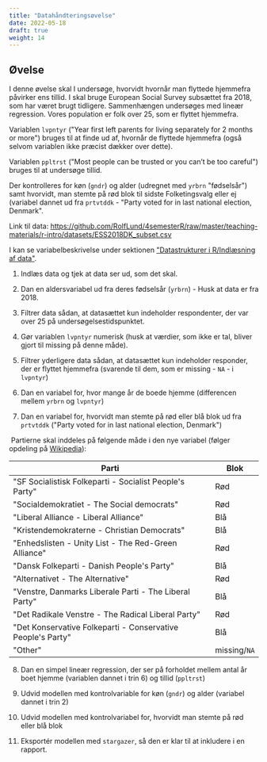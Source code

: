 ```yaml
---
title: "Datahåndteringsøvelse"
date: 2022-05-18
draft: true
weight: 14
---
```


## Øvelse



I denne øvelse skal I undersøge, hvorvidt hvornår man flyttede hjemmefra påvirker ens tillid. I skal bruge European Social Survey subsættet fra 2018, som har været brugt tidligere. Sammenhængen undersøges med lineær regression. Vores population er folk over 25, som er flyttet hjemmefra.

Variablen `lvpntyr` ("Year first left parents for living separately for 2 months or more") bruges til at finde ud af, hvornår de flyttede hjemmefra (også selvom variablen ikke præcist dækker over dette).

Variablen `ppltrst` ("Most people can be trusted or you can’t be too careful") bruges til at undersøge tillid. 

Der kontrolleres for køn (`gndr`) og alder (udregnet med `yrbrn` "fødselsår") samt hvorvidt, man stemte på rød blok til sidste Folketingsvalg eller ej (variabel dannet ud fra `prtvtddk` - "Party voted for in last national election, Denmark".



Link til data: https://github.com/RolfLund/4semesterR/raw/master/teaching-materials/r-intro/datasets/ESS2018DK_subset.csv

I kan se variabelbeskrivelse under sektionen ["Datastrukturer i R/Indlæsning af data"](https://rolflund.github.io/4semesterR/datastrukturer/indl%25C3%25A6sning/#data-brugt-i-undervisningen-european-social-survey-2018).



1. Indlæs data og tjek at data ser ud, som det skal.



2. Dan en aldersvariabel ud fra deres fødselsår (`yrbrn`) - Husk at data er fra 2018.



3. Filtrer data sådan, at datasættet kun indeholder respondenter, der var over 25 på undersøgelsestidspunktet.



4. Gør variablen `lvpntyr` numerisk (husk at værdier, som ikke er tal, bliver gjort til missing på denne måde).



5. Filtrer yderligere data sådan, at datasættet kun indeholder responder, der er flyttet hjemmefra (svarende til dem, som er missing - `NA` - i `lvpntyr`)



6. Dan en variabel for, hvor mange år de boede hjemme (differencen mellem `yrbrn` og `lvpntyr`)



7. Dan en variabel for, hvorvidt man stemte på rød eller blå blok ud fra `prtvtddk` ("Party voted for in last national election, Denmark")

​		Partierne skal inddeles på følgende måde i den nye variabel (følger opdeling på [Wikipedia](https://da.wikipedia.org/wiki/Blokpolitik)):

| Parti                                                       | Blok         |
| ----------------------------------------------------------- | ------------ |
| "SF Socialistisk Folkeparti - Socialist People's Party"     | Rød          |
| "Socialdemokratiet - The Social democrats"                  | Rød          |
| "Liberal Alliance - Liberal Alliance"                       | Blå          |
| "Kristendemokraterne - Christian Democrats"                 | Blå          |
| "Enhedslisten - Unity List - The Red-Green Alliance"        | Rød          |
| "Dansk Folkeparti - Danish People's Party"                  | Blå          |
| "Alternativet - The Alternative"                            | Rød          |
| "Venstre, Danmarks Liberale Parti - The Liberal Party"      | Blå          |
| "Det Radikale Venstre - The Radical Liberal Party"          | Rød          |
| "Det Konservative Folkeparti - Conservative People's Party" | Blå          |
| "Other"                                                     | missing/`NA` |



8. Dan en simpel lineær regression, der ser på forholdet mellem antal år boet hjemme (variablen dannet i trin 6) og tillid (`ppltrst`)

   

9. Udvid modellen med kontrolvariable for køn (`gndr`) og alder (variabel dannet i trin 2)

   

10. Udvid modellen med kontrolvariabel for, hvorvidt man stemte på rød eller blå blok


11. Eksportér modellen med `stargazer`, så den er klar til at inkludere i en rapport.


